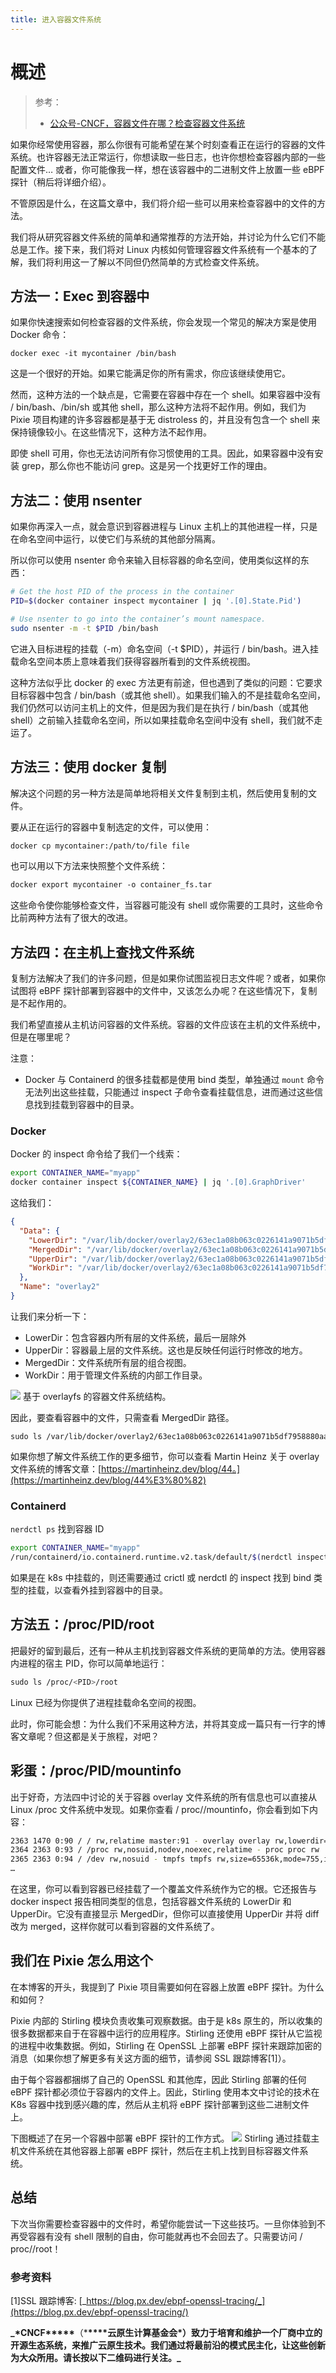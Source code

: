 ```yaml
---
title: 进入容器文件系统
---
```


# 概述

> 参考：
> - [公众号-CNCF，容器文件在哪？检查容器文件系统](https://mp.weixin.qq.com/s/FArHis8RB6OgOUpLSzhPog)

如果你经常使用容器，那么你很有可能希望在某个时刻查看正在运行的容器的文件系统。也许容器无法正常运行，你想读取一些日志，也许你想检查容器内部的一些配置文件… 或者，你可能像我一样，想在该容器中的二进制文件上放置一些 eBPF 探针（稍后将详细介绍）。

不管原因是什么，在这篇文章中，我们将介绍一些可以用来检查容器中的文件的方法。

我们将从研究容器文件系统的简单和通常推荐的方法开始，并讨论为什么它们不能总是工作。接下来，我们将对 Linux 内核如何管理容器文件系统有一个基本的了解，我们将利用这一了解以不同但仍然简单的方式检查文件系统。

## 方法一：Exec 到容器中

如果你快速搜索如何检查容器的文件系统，你会发现一个常见的解决方案是使用 Docker 命令：

    docker exec -it mycontainer /bin/bash

这是一个很好的开始。如果它能满足你的所有需求，你应该继续使用它。

然而，这种方法的一个缺点是，它需要在容器中存在一个 shell。如果容器中没有 / bin/bash、/bin/sh 或其他 shell，那么这种方法将不起作用。例如，我们为 Pixie 项目构建的许多容器都是基于无 distroless 的，并且没有包含一个 shell 来保持镜像较小。在这些情况下，这种方法不起作用。

即使 shell 可用，你也无法访问所有你习惯使用的工具。因此，如果容器中没有安装 grep，那么你也不能访问 grep。这是另一个找更好工作的理由。

## 方法二：使用 nsenter

如果你再深入一点，就会意识到容器进程与 Linux 主机上的其他进程一样，只是在命名空间中运行，以使它们与系统的其他部分隔离。

所以你可以使用 nsenter 命令来输入目标容器的命名空间，使用类似这样的东西：

```bash
# Get the host PID of the process in the container
PID=$(docker container inspect mycontainer | jq '.[0].State.Pid')

# Use nsenter to go into the container’s mount namespace.
sudo nsenter -m -t $PID /bin/bash
```

它进入目标进程的挂载（-m）命名空间（-t $PID），并运行 / bin/bash。进入挂载命名空间本质上意味着我们获得容器所看到的文件系统视图。

这种方法似乎比 docker 的 exec 方法更有前途，但也遇到了类似的问题：它要求目标容器中包含 / bin/bash（或其他 shell）。如果我们输入的不是挂载命名空间，我们仍然可以访问主机上的文件，但是因为我们是在执行 / bin/bash（或其他 shell）之前输入挂载命名空间，所以如果挂载命名空间中没有 shell，我们就不走运了。

## 方法三：使用 docker 复制

解决这个问题的另一种方法是简单地将相关文件复制到主机，然后使用复制的文件。

要从正在运行的容器中复制选定的文件，可以使用：

```bash
docker cp mycontainer:/path/to/file file
```

也可以用以下方法来快照整个文件系统：

```bash
docker export mycontainer -o container_fs.tar
```

这些命令使你能够检查文件，当容器可能没有 shell 或你需要的工具时，这些命令比前两种方法有了很大的改进。

## 方法四：在主机上查找文件系统

复制方法解决了我们的许多问题，但是如果你试图监视日志文件呢？或者，如果你试图将 eBPF 探针部署到容器中的文件中，又该怎么办呢？在这些情况下，复制是不起作用的。

我们希望直接从主机访问容器的文件系统。容器的文件应该在主机的文件系统中，但是在哪里呢？

注意：

- Docker 与 Containerd 的很多挂载都是使用 bind 类型，单独通过 `mount` 命令无法列出这些挂载，只能通过 inspect 子命令查看挂载信息，进而通过这些信息找到挂载到容器中的目录。

### Docker

Docker 的 inspect 命令给了我们一个线索：

```bash
export CONTAINER_NAME="myapp"
docker container inspect ${CONTAINER_NAME} | jq '.[0].GraphDriver'
```

这给我们：

```json
{
  "Data": {
    "LowerDir": "/var/lib/docker/overlay2/63ec1a08b063c0226141a9071b5df7958880aae6be5dc9870a279a13ff7134ab-init/diff:/var/lib/docker/overlay2/524a0d000817a3c20c5d32b79c6153aea545ced8eed7b78ca25e0d74c97efc0d/diff",
    "MergedDir": "/var/lib/docker/overlay2/63ec1a08b063c0226141a9071b5df7958880aae6be5dc9870a279a13ff7134ab/merged",
    "UpperDir": "/var/lib/docker/overlay2/63ec1a08b063c0226141a9071b5df7958880aae6be5dc9870a279a13ff7134ab/diff",
    "WorkDir": "/var/lib/docker/overlay2/63ec1a08b063c0226141a9071b5df7958880aae6be5dc9870a279a13ff7134ab/work"
  },
  "Name": "overlay2"
}
```

让我们来分析一下：

- LowerDir：包含容器内所有层的文件系统，最后一层除外
- UpperDir：容器最上层的文件系统。这也是反映任何运行时修改的地方。
- MergedDir：文件系统所有层的组合视图。
- WorkDir：用于管理文件系统的内部工作目录。

![](https://notes-learning.oss-cn-beijing.aliyuncs.com/5313f688-e9e7-4352-9889-309c574b4a32/640)
基于 overlayfs 的容器文件系统结构。

因此，要查看容器中的文件，只需查看 MergedDir 路径。

    sudo ls /var/lib/docker/overlay2/63ec1a08b063c0226141a9071b5df7958880aae6be5dc9870a279a13ff7134ab/merged

如果你想了解文件系统工作的更多细节，你可以查看 Martin Heinz 关于 overlay 文件系统的博客文章：[https://martinheinz.dev/blog/44。](https://martinheinz.dev/blog/44%E3%80%82)

### Containerd

`nerdctl ps` 找到容器 ID

```bash
export CONTAINER_NAME="myapp"
/run/containerd/io.containerd.runtime.v2.task/default/$(nerdctl inspect ${CONTAINER_NAME} --format {{.Id}})
```

如果是在 k8s 中挂载的，则还需要通过 crictl 或 nerdctl 的 inspect 找到 bind 类型的挂载，以查看外挂到容器中的目录。

## 方法五：/proc/PID/root

把最好的留到最后，还有一种从主机找到容器文件系统的更简单的方法。使用容器内进程的宿主 PID，你可以简单地运行：

```bash
sudo ls /proc/<PID>/root
```

Linux 已经为你提供了进程挂载命名空间的视图。

此时，你可能会想：为什么我们不采用这种方法，并将其变成一篇只有一行字的博客文章呢？但这都是关于旅程，对吧？

## 彩蛋：/proc/PID/mountinfo

出于好奇，方法四中讨论的关于容器 overlay 文件系统的所有信息也可以直接从 Linux /proc 文件系统中发现。如果你查看 / proc//mountinfo，你会看到如下内容：

```bash
2363 1470 0:90 / / rw,relatime master:91 - overlay overlay rw,lowerdir=/var/lib/docker/overlay2/l/YZVAVZS6HYQHLGEPJHZSWTJ4ZU:/var/lib/docker/overlay2/l/ZYW5O24UWWKAUH6UW7K2DGV3PB,upperdir=/var/lib/docker/overlay2/63ec1a08b063c0226141a9071b5df7958880aae6be5dc9870a279a13ff7134ab/diff,workdir=/var/lib/docker/overlay2/63ec1a08b063c0226141a9071b5df7958880aae6be5dc9870a279a13ff7134ab/work
2364 2363 0:93 / /proc rw,nosuid,nodev,noexec,relatime - proc proc rw
2365 2363 0:94 / /dev rw,nosuid - tmpfs tmpfs rw,size=65536k,mode=755,inode64
…
```

在这里，你可以看到容器已经挂载了一个覆盖文件系统作为它的根。它还报告与 docker inspect 报告相同类型的信息，包括容器文件系统的 LowerDir 和 UpperDir。它没有直接显示 MergedDir，但你可以直接使用 UpperDir 并将 diff 改为 merged，这样你就可以看到容器的文件系统了。

## 我们在 Pixie 怎么用这个

在本博客的开头，我提到了 Pixie 项目需要如何在容器上放置 eBPF 探针。为什么和如何？

Pixie 内部的 Stirling 模块负责收集可观察数据。由于是 k8s 原生的，所以收集的很多数据都来自于在容器中运行的应用程序。Stirling 还使用 eBPF 探针从它监视的进程中收集数据。例如，Stirling 在 OpenSSL 上部署 eBPF 探针来跟踪加密的消息（如果你想了解更多有关这方面的细节，请参阅 SSL 跟踪博客\[1]）。

由于每个容器都捆绑了自己的 OpenSSL 和其他库，因此 Stirling 部署的任何 eBPF 探针都必须位于容器内的文件上。因此，Stirling 使用本文中讨论的技术在 K8s 容器中找到感兴趣的库，然后从主机将 eBPF 探针部署到这些二进制文件上。

下图概述了在另一个容器中部署 eBPF 探针的工作方式。
![](https://notes-learning.oss-cn-beijing.aliyuncs.com/5313f688-e9e7-4352-9889-309c574b4a32/640)
Stirling 通过挂载主机文件系统在其他容器上部署 eBPF 探针，然后在主机上找到目标容器文件系统。

## 总结

下次当你需要检查容器中的文件时，希望你能尝试一下这些技巧。一旦你体验到不再受容器有没有 shell 限制的自由，你可能就再也不会回去了。只需要访问 / proc//root！

### 参考资料

\[1]SSL 跟踪博客: [_https://blog.px.dev/ebpf-openssl-tracing/_](https://blog.px.dev/ebpf-openssl-tracing/)

**\_\***CNCF\***\*\*\*\***（\***\*\*\*\***云原生计算基金会**\*）致力于培育和维护一个厂商中立的开源生态系统，来推广云原生技术。我们通过将最前沿的模式民主化，让这些创新为大众所用。请长按以下二维码进行关注。\_**
